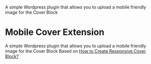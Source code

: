 A simple Wordpress plugin that allows you to upload a mobile friendly image for the Cover Block

# Mobile Cover Extension

A simple Wordpress plugin that allows you to upload a mobile friendly image for the Cover Block
Based on [How to Create Responsive Cover Block?](https://wptips.dev/responsive-cover-block/)


